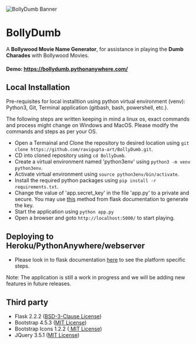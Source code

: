 ![BollyDumb Banner](docs/images/BollyDumb_banner.png)
# BollyDumb
A **Bollywood Movie Name Generator**, for assistance in playing the **Dumb Charades** with Bollywood Movies.
#### Demo: https://bollydumb.pythonanywhere.com/
## Local Installation 
Pre-requisites for local installtion using python virtual environment (venv): Python3, Git, Terminal application (gitbash, bash, powershell, etc.).

The following steps are written keeping in mind a linux os, exact commands and process might change on Windows and MacOS. Please modify the commands and steps as per your OS.

- Open a Termainal and Clone the repository to desired location using `git clone https://github.com/ravigupta-art/BollyDumb.git`.
- CD into cloned repository using `cd BollyDumb`.
- Create a virtual environment named 'python3env' using `python3 -m venv python3env`.
- Activate virtual environment using `source python3env/bin/activate`.
- Install the required python packages using `pip install -r requirements.txt`.
- Change the value of  'app.secret_key' in the file 'app.py' to a private and secure.  You may use [this](https://flask.palletsprojects.com/en/1.1.x/tutorial/deploy/?highlight=secret%20key#configure-the-secret-key) method from flask documentation to generate the key.
- Start the application using `python app.py`
- Open a browser and goto `http://localhost:5000/` to start playing.

## Deploying to Heroku/PythonAnywhere/webserver
- Please look in to flask documentation [here](https://flask.palletsprojects.com/en/2.2.x/deploying/) to see the platform specific steps.

Note: The application is still a work in progress and we will be adding new features in future releases.

## Third party

- Flask 2.2.2 ([BSD-3-Clause License](https://github.com/pallets/flask/blob/master/LICENSE.rst))
- Bootstrap 4.5.3 ([MIT License](https://github.com/twbs/bootstrap/blob/main/LICENSE))
- Bootstrap Icons 1.2.2 ([ MIT License](https://github.com/twbs/icons/blob/main/LICENSE.md))
- JQuery 3.5.1 ([MIT License](https://jquery.org/license/))
